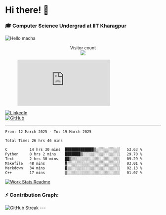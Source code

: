 # Hi there! 👋

### 🎓 Computer Science Undergrad at IIT Kharagpur

<img src="https://raw.githubusercontent.com/sagar-viradiya/sagar-viradiya/master/resources/banner.png" alt="Hello macha">

<p align="center"> 
  Visitor count<br>
  <img src="https://profile-counter.glitch.me/sesiii/count.svg" />
</p>

<figure><embed src="https://wakatime.com/share/@81d5e6c4-c575-43e6-9a9e-85ed25517f53/42cf003a-18dd-42ef-bded-df01146821f2.svg"></embed></figure>

[![LinkedIn](https://img.shields.io/badge/LinkedIn-0077B5?style=for-the-badge&logo=linkedin&logoColor=white)](https://www.linkedin.com/in/sesidadi)  
[![GitHub](https://img.shields.io/badge/GitHub-181717?style=for-the-badge&logo=github&logoColor=white)](https://github.com/sesiii)

---
<!--START_SECTION:waka-->

```txt
From: 12 March 2025 - To: 19 March 2025

Total Time: 26 hrs 46 mins

C          14 hrs 30 mins  █████████████▒░░░░░░░░░░░   53.63 %
Python     8 hrs 2 mins    ███████▒░░░░░░░░░░░░░░░░░   29.70 %
Text       2 hrs 30 mins   ██▒░░░░░░░░░░░░░░░░░░░░░░   09.29 %
Makefile   48 mins         ▓░░░░░░░░░░░░░░░░░░░░░░░░   03.01 %
Markdown   34 mins         ▓░░░░░░░░░░░░░░░░░░░░░░░░   02.13 %
C++        17 mins         ▒░░░░░░░░░░░░░░░░░░░░░░░░   01.07 %
```

<!--END_SECTION:waka-->


[![Work Stats Readme](https://github.com/sesiii/sesiii/actions/workflows/main.yml/badge.svg)](https://github.com/sesiii/sesiii/actions/workflows/main.yml)

### ⚡ Contribution Graph:

<img src="https://streak-stats.demolab.com/?user=sesiii&theme=radical" alt="GitHub Streak" />
---

